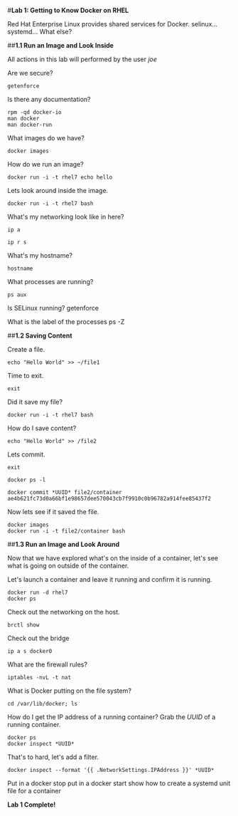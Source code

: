 #**Lab 1: Getting to Know Docker on RHEL**

Red Hat Enterprise Linux provides shared services for Docker.  selinux... systemd... What else?


##**1.1 Run an Image and Look Inside**

All actions in this lab will performed by the user *joe*

Are we secure?

    getenforce

Is there any documentation?

    rpm -qd docker-io
    man docker
    man docker-run

What images do we have?

    docker images
    
How do we run an image?

    docker run -i -t rhel7 echo hello
    
Lets look around inside the image.

    docker run -i -t rhel7 bash
    
What's my networking look like in here?

    ip a

    ip r s
    
What's my hostname?

    hostname
    
What processes are running?

    ps aux
    
Is SELinux running?
    getenforce

        
What is the label of the processes
    ps -Z
    
##**1.2 Saving Content**

Create a file.

    echo "Hello World" >> ~/file1
    
Time to exit.

    exit
    
Did it save my file?

    docker run -i -t rhel7 bash
    
How do I save content?

    echo "Hello World" >> /file2
    
Lets commit.

    exit

    docker ps -l

    docker commit *UUID* file2/container
    ae4b621fc73d0a66bf1e98657dee570043cb7f9910c0b96782a914fee85437f2

    
Now lets see if it saved the file.

    docker images
    docker run -i -t file2/container bash
  
##**1.3 Run an Image and Look Around**

Now that we have explored what's on the inside of a container, let's see what is going on outside of the container.

Let's launch a container and leave it running and confirm it is running.

    docker run -d rhel7
    docker ps

Check out the networking on the host.

    brctl show
    
Check out the bridge

    ip a s docker0
    
What are the firewall rules?

    iptables -nvL -t nat

What is Docker putting on the file system?

    cd /var/lib/docker; ls
    
How do I get the IP address of a running container? Grab the *UUID* of a running container.

    docker ps
    docker inspect *UUID*
    
That's to hard, let's add a filter.

    docker inspect --format '{{ .NetworkSettings.IPAddress }}' *UUID*
    
Put in a docker stop
put in a docker start
show how to create a systemd unit file for a container

    
**Lab 1 Complete!**

<!--BREAK-->

